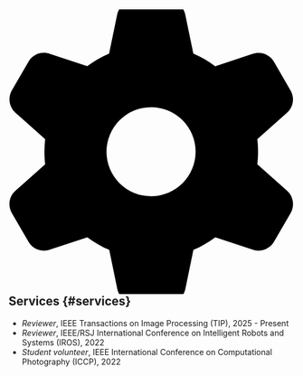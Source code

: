 ## <svg xmlns="http://www.w3.org/2000/svg" class="icon icon-fw" aria-hidden="true" style="color: #ffbf00" viewBox="0 0 512 512"><path d="M195.1 9.5C198.1-5.3 211.2-16 226.4-16l59.8 0c15.2 0 28.3 10.7 31.3 25.5L332 79.5c14.1 6 27.3 13.7 39.3 22.8l67.8-22.5c14.4-4.8 30.2 1.2 37.8 14.4l29.9 51.8c7.6 13.2 4.9 29.8-6.5 39.9L447 233.3c.9 7.4 1.3 15 1.3 22.7s-.5 15.3-1.3 22.7l53.4 47.5c11.4 10.1 14 26.8 6.5 39.9l-29.9 51.8c-7.6 13.1-23.4 19.2-37.8 14.4l-67.8-22.5c-12.1 9.1-25.3 16.7-39.3 22.8l-14.4 69.9c-3.1 14.9-16.2 25.5-31.3 25.5l-59.8 0c-15.2 0-28.3-10.7-31.3-25.5l-14.4-69.9c-14.1-6-27.2-13.7-39.3-22.8L73.5 432.3c-14.4 4.8-30.2-1.2-37.8-14.4L5.8 366.1c-7.6-13.2-4.9-29.8 6.5-39.9l53.4-47.5c-.9-7.4-1.3-15-1.3-22.7s.5-15.3 1.3-22.7L12.3 185.8c-11.4-10.1-14-26.8-6.5-39.9L35.7 94.1c7.6-13.2 23.4-19.2 37.8-14.4l67.8 22.5c12.1-9.1 25.3-16.7 39.3-22.8L195.1 9.5zM256.3 336a80 80 0 1 0 -.6-160 80 80 0 1 0 .6 160z"/></svg> Services {#services}

- *Reviewer*, IEEE Transactions on Image Processing (TIP), 2025 - Present
- *Reviewer*, IEEE/RSJ International Conference on Intelligent Robots and Systems (IROS), 2022
- *Student volunteer*, IEEE International Conference on Computational Photography (ICCP), 2022
